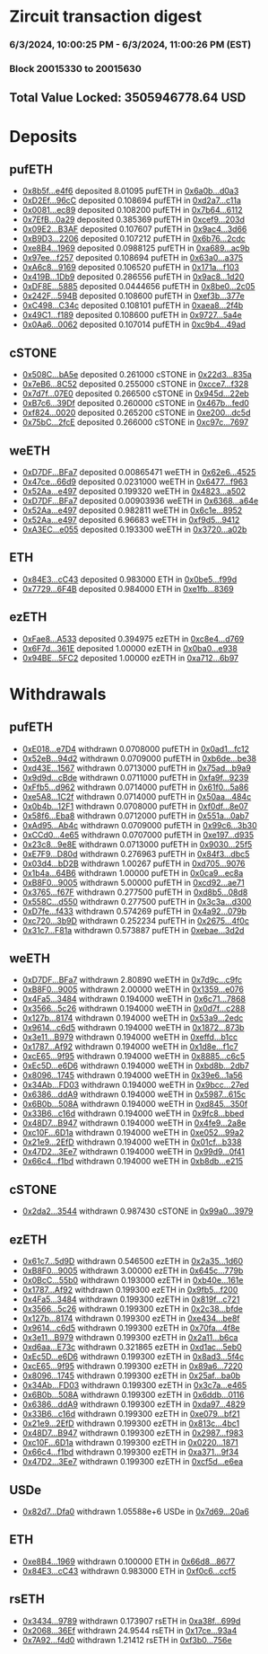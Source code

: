 # Zircuit transaction digest
### 6/3/2024, 10:00:25 PM - 6/3/2024, 11:00:26 PM (EST)
### Block 20015330 to 20015630

## Total Value Locked: 3505946778.64 USD

# Deposits
## pufETH
- [0x8b5f...e4f6](https://etherscan.io/address/0x8b5ff6736CbfBa804F97C5f27a1DAD35C520e4f6) deposited 8.01095 pufETH in [0x6a0b...d0a3](https://etherscan.io/tx/0x8b5ff6736CbfBa804F97C5f27a1DAD35C520e4f6)
- [0xD2Ef...96cC](https://etherscan.io/address/0xD2Ef9FfB143411b2Ed8CC7560629D13850Eb96cC) deposited 0.108694 pufETH in [0xd2a7...c11a](https://etherscan.io/tx/0xD2Ef9FfB143411b2Ed8CC7560629D13850Eb96cC)
- [0x0081...ec89](https://etherscan.io/address/0x00814e11e9C85929CEa5cF615B7b4d00965Aec89) deposited 0.108200 pufETH in [0x7b64...6112](https://etherscan.io/tx/0x00814e11e9C85929CEa5cF615B7b4d00965Aec89)
- [0x7EfB...0a29](https://etherscan.io/address/0x7EfBde67892039B56051ce74DA80759bBd9F0a29) deposited 0.385369 pufETH in [0xcef9...203d](https://etherscan.io/tx/0x7EfBde67892039B56051ce74DA80759bBd9F0a29)
- [0x09E2...B3AF](https://etherscan.io/address/0x09E2e5401EcE1427CdbB7B1521533340BD4bB3AF) deposited 0.107607 pufETH in [0x9ac4...3d66](https://etherscan.io/tx/0x09E2e5401EcE1427CdbB7B1521533340BD4bB3AF)
- [0xB9D3...2206](https://etherscan.io/address/0xB9D31b11073822db2d117913A2F6cB27FECa2206) deposited 0.107212 pufETH in [0x6b76...2cdc](https://etherscan.io/tx/0xB9D31b11073822db2d117913A2F6cB27FECa2206)
- [0xe8B4...1969](https://etherscan.io/address/0xe8B4FBd5C63ead7b1bc720b5804d630b76d91969) deposited 0.0988125 pufETH in [0xa689...ac9b](https://etherscan.io/tx/0xe8B4FBd5C63ead7b1bc720b5804d630b76d91969)
- [0x97ee...f257](https://etherscan.io/address/0x97ee305F979a3Ef792475aE76D70e4a4cC3ff257) deposited 0.108694 pufETH in [0x63a0...a375](https://etherscan.io/tx/0x97ee305F979a3Ef792475aE76D70e4a4cC3ff257)
- [0xA6c8...9169](https://etherscan.io/address/0xA6c8cEB193A7Ec67Da7c42457a73595f226b9169) deposited 0.106520 pufETH in [0x171a...f103](https://etherscan.io/tx/0xA6c8cEB193A7Ec67Da7c42457a73595f226b9169)
- [0x419B...1Db9](https://etherscan.io/address/0x419B6aBd6955EcBe1dfFf521F5390425B0A01Db9) deposited 0.286556 pufETH in [0x9ac8...1d20](https://etherscan.io/tx/0x419B6aBd6955EcBe1dfFf521F5390425B0A01Db9)
- [0xDF8E...5885](https://etherscan.io/address/0xDF8Ee4c30952FCb8f6ff3c3bd87Ffdd8940d5885) deposited 0.0444656 pufETH in [0x8be0...2c05](https://etherscan.io/tx/0xDF8Ee4c30952FCb8f6ff3c3bd87Ffdd8940d5885)
- [0x242F...594B](https://etherscan.io/address/0x242F84A869F77fF10C7E81b5e8Dd5FF07cf2594B) deposited 0.108600 pufETH in [0xef3b...377e](https://etherscan.io/tx/0x242F84A869F77fF10C7E81b5e8Dd5FF07cf2594B)
- [0xC498...C34c](https://etherscan.io/address/0xC49862E4875eeD394AA4ca990035724e3C64C34c) deposited 0.108101 pufETH in [0xaea8...2f4b](https://etherscan.io/tx/0xC49862E4875eeD394AA4ca990035724e3C64C34c)
- [0x49C1...f189](https://etherscan.io/address/0x49C1E08757025BeffF577a28fF8dA16EE3Baf189) deposited 0.108600 pufETH in [0x9727...5a4e](https://etherscan.io/tx/0x49C1E08757025BeffF577a28fF8dA16EE3Baf189)
- [0x0Aa6...0062](https://etherscan.io/address/0x0Aa6Dd61e30E69A33ecc1d5d2495608711a10062) deposited 0.107014 pufETH in [0xc9b4...49ad](https://etherscan.io/tx/0x0Aa6Dd61e30E69A33ecc1d5d2495608711a10062)
## cSTONE
- [0x508C...bA5e](https://etherscan.io/address/0x508C61Bf14fCABf17a3D1a508aBdaF6899E3bA5e) deposited 0.261000 cSTONE in [0x22d3...835a](https://etherscan.io/tx/0x508C61Bf14fCABf17a3D1a508aBdaF6899E3bA5e)
- [0x7eB6...8C52](https://etherscan.io/address/0x7eB61d9d0152EecF2FeBeAd29BA2Fcc9e00F8C52) deposited 0.255000 cSTONE in [0xcce7...f328](https://etherscan.io/tx/0x7eB61d9d0152EecF2FeBeAd29BA2Fcc9e00F8C52)
- [0x7d7f...07E0](https://etherscan.io/address/0x7d7fF0bb975Aa14C019bF92E9a6fD2038B8507E0) deposited 0.266500 cSTONE in [0x945d...22eb](https://etherscan.io/tx/0x7d7fF0bb975Aa14C019bF92E9a6fD2038B8507E0)
- [0xB7c6...39Df](https://etherscan.io/address/0xB7c618f56F9A4a920D084A3299F549375D0939Df) deposited 0.260000 cSTONE in [0x467b...fed0](https://etherscan.io/tx/0xB7c618f56F9A4a920D084A3299F549375D0939Df)
- [0xf824...0020](https://etherscan.io/address/0xf82428C61A85c771F5960E499b5682eaCa2c0020) deposited 0.265200 cSTONE in [0xe200...dc5d](https://etherscan.io/tx/0xf82428C61A85c771F5960E499b5682eaCa2c0020)
- [0x75bC...2fcE](https://etherscan.io/address/0x75bC5c97d66377a963CA2D4967e9261506222fcE) deposited 0.266000 cSTONE in [0xc97c...7697](https://etherscan.io/tx/0x75bC5c97d66377a963CA2D4967e9261506222fcE)
## weETH
- [0xD7DF...BFa7](https://etherscan.io/address/0xD7DF7E085214743530afF339aFC420c7c720BFa7) deposited 0.00865471 weETH in [0x62e6...4525](https://etherscan.io/tx/0xD7DF7E085214743530afF339aFC420c7c720BFa7)
- [0x47ce...66d9](https://etherscan.io/address/0x47ce4710f1EC69fd49Eeee3D1711942De47266d9) deposited 0.0231000 weETH in [0x6477...f963](https://etherscan.io/tx/0x47ce4710f1EC69fd49Eeee3D1711942De47266d9)
- [0x52Aa...e497](https://etherscan.io/address/0x52Aa899454998Be5b000Ad077a46Bbe360F4e497) deposited 0.199320 weETH in [0x4823...a502](https://etherscan.io/tx/0x52Aa899454998Be5b000Ad077a46Bbe360F4e497)
- [0xD7DF...BFa7](https://etherscan.io/address/0xD7DF7E085214743530afF339aFC420c7c720BFa7) deposited 0.00903936 weETH in [0x6368...a64e](https://etherscan.io/tx/0xD7DF7E085214743530afF339aFC420c7c720BFa7)
- [0x52Aa...e497](https://etherscan.io/address/0x52Aa899454998Be5b000Ad077a46Bbe360F4e497) deposited 0.982811 weETH in [0x6c1e...8952](https://etherscan.io/tx/0x52Aa899454998Be5b000Ad077a46Bbe360F4e497)
- [0x52Aa...e497](https://etherscan.io/address/0x52Aa899454998Be5b000Ad077a46Bbe360F4e497) deposited 6.96683 weETH in [0xf9d5...9412](https://etherscan.io/tx/0x52Aa899454998Be5b000Ad077a46Bbe360F4e497)
- [0xA3EC...e055](https://etherscan.io/address/0xA3EC2A277d5dC52Ee61532ABE67fD4887a58e055) deposited 0.193300 weETH in [0x3720...a02b](https://etherscan.io/tx/0xA3EC2A277d5dC52Ee61532ABE67fD4887a58e055)
## ETH
- [0x84E3...cC43](https://etherscan.io/address/0x84E317dF83c598D1Ef6B6B583d9daFE7dA1AcC43) deposited 0.983000 ETH in [0x0be5...f99d](https://etherscan.io/tx/0x84E317dF83c598D1Ef6B6B583d9daFE7dA1AcC43)
- [0x7729...6F4B](https://etherscan.io/address/0x7729b31A5200C003e1A05202C033E311bfE66F4B) deposited 0.984000 ETH in [0xe1fb...8369](https://etherscan.io/tx/0x7729b31A5200C003e1A05202C033E311bfE66F4B)
## ezETH
- [0xFae8...A533](https://etherscan.io/address/0xFae8821DD6e5F93431506bf234Ed94dDaaD2A533) deposited 0.394975 ezETH in [0xc8e4...d769](https://etherscan.io/tx/0xFae8821DD6e5F93431506bf234Ed94dDaaD2A533)
- [0x6F7d...361E](https://etherscan.io/address/0x6F7d5e2364caA83769292fD6c8571403a1Bf361E) deposited 1.00000 ezETH in [0x0ba0...e938](https://etherscan.io/tx/0x6F7d5e2364caA83769292fD6c8571403a1Bf361E)
- [0x94BE...5FC2](https://etherscan.io/address/0x94BEBE91aF4f066e3E01EfCb14db1af450Ce5FC2) deposited 1.00000 ezETH in [0xa712...6b97](https://etherscan.io/tx/0x94BEBE91aF4f066e3E01EfCb14db1af450Ce5FC2)
# Withdrawals
## pufETH
- [0xE018...e7D4](https://etherscan.io/address/0xE018bA1b21188403E3d6930556D5F0895Ee3e7D4) withdrawn 0.0708000 pufETH in [0x0ad1...fc12](https://etherscan.io/tx/0xE018bA1b21188403E3d6930556D5F0895Ee3e7D4)
- [0x52eB...94d2](https://etherscan.io/address/0x52eB9708De8ca19Fb69c01fd2C1dDa1Aa8ff94d2) withdrawn 0.0709000 pufETH in [0xb6de...be38](https://etherscan.io/tx/0x52eB9708De8ca19Fb69c01fd2C1dDa1Aa8ff94d2)
- [0xd43E...1567](https://etherscan.io/address/0xd43E4b2654452aa0a809C2889e9E66E71a9D1567) withdrawn 0.0713000 pufETH in [0x75ad...b9a9](https://etherscan.io/tx/0xd43E4b2654452aa0a809C2889e9E66E71a9D1567)
- [0x9d9d...cBde](https://etherscan.io/address/0x9d9d63a3cD6f645A26c3B1e1c006E96CA121cBde) withdrawn 0.0711000 pufETH in [0xfa9f...9239](https://etherscan.io/tx/0x9d9d63a3cD6f645A26c3B1e1c006E96CA121cBde)
- [0xFfb5...d962](https://etherscan.io/address/0xFfb56bD711D2c858Fa1dA360cBccE0880264d962) withdrawn 0.0714000 pufETH in [0x61f0...5a86](https://etherscan.io/tx/0xFfb56bD711D2c858Fa1dA360cBccE0880264d962)
- [0xe5A8...1C2f](https://etherscan.io/address/0xe5A83B87775672f852c3AA5Fc51BCA4C689E1C2f) withdrawn 0.0714000 pufETH in [0x50aa...484c](https://etherscan.io/tx/0xe5A83B87775672f852c3AA5Fc51BCA4C689E1C2f)
- [0x0b4b...12F1](https://etherscan.io/address/0x0b4b793E79387F82f881493387ecCB2bDbb412F1) withdrawn 0.0708000 pufETH in [0xf0df...8e07](https://etherscan.io/tx/0x0b4b793E79387F82f881493387ecCB2bDbb412F1)
- [0x58f6...Eba8](https://etherscan.io/address/0x58f63A53eFda7a79eBF359a57cb256ECeE8dEba8) withdrawn 0.0712000 pufETH in [0x551a...0ab7](https://etherscan.io/tx/0x58f63A53eFda7a79eBF359a57cb256ECeE8dEba8)
- [0xAd95...Ab4c](https://etherscan.io/address/0xAd95B6A517c17Aac0FAA8c81d12332EE081CAb4c) withdrawn 0.0709000 pufETH in [0x99c6...3b30](https://etherscan.io/tx/0xAd95B6A517c17Aac0FAA8c81d12332EE081CAb4c)
- [0xCCd0...4e65](https://etherscan.io/address/0xCCd01E891F05b8C38a1a44E0Fe3dBE9e77bA4e65) withdrawn 0.0707000 pufETH in [0xe197...d935](https://etherscan.io/tx/0xCCd01E891F05b8C38a1a44E0Fe3dBE9e77bA4e65)
- [0x23c8...9e8E](https://etherscan.io/address/0x23c8177cB2C999b524960001979b7F8c4A6e9e8E) withdrawn 0.0713000 pufETH in [0x9030...25f5](https://etherscan.io/tx/0x23c8177cB2C999b524960001979b7F8c4A6e9e8E)
- [0xE7F9...D80d](https://etherscan.io/address/0xE7F924D6f2b196B35e46E005ed431716B838D80d) withdrawn 0.276963 pufETH in [0x84f3...dbc5](https://etherscan.io/tx/0xE7F924D6f2b196B35e46E005ed431716B838D80d)
- [0x03d4...bD2B](https://etherscan.io/address/0x03d409a47487f7B46eE9e77d5c81Fc6D50d4bD2B) withdrawn 1.00267 pufETH in [0xd705...9076](https://etherscan.io/tx/0x03d409a47487f7B46eE9e77d5c81Fc6D50d4bD2B)
- [0x1b4a...64B6](https://etherscan.io/address/0x1b4aA4aD0fA6cb4079Ead2B0FB2239AE01f464B6) withdrawn 1.00000 pufETH in [0x0ca9...ec8a](https://etherscan.io/tx/0x1b4aA4aD0fA6cb4079Ead2B0FB2239AE01f464B6)
- [0xB8F0...9005](https://etherscan.io/address/0xB8F024Eb33a42CcEEa40760a4402ff9F2f559005) withdrawn 5.00000 pufETH in [0xcd92...ae71](https://etherscan.io/tx/0xB8F024Eb33a42CcEEa40760a4402ff9F2f559005)
- [0x3765...f67F](https://etherscan.io/address/0x3765797Dc40C4Af02729a10AD4876277a9dff67F) withdrawn 0.277500 pufETH in [0xd8b5...08d8](https://etherscan.io/tx/0x3765797Dc40C4Af02729a10AD4876277a9dff67F)
- [0x558C...d550](https://etherscan.io/address/0x558CA5aCf369Eb265aCC2102E6B57d82BC36d550) withdrawn 0.277500 pufETH in [0x3c3a...d300](https://etherscan.io/tx/0x558CA5aCf369Eb265aCC2102E6B57d82BC36d550)
- [0xD7fe...f433](https://etherscan.io/address/0xD7fe4C537d1D1360097C435C4F0b2B6fED71f433) withdrawn 0.574269 pufETH in [0x4a92...079b](https://etherscan.io/tx/0xD7fe4C537d1D1360097C435C4F0b2B6fED71f433)
- [0xc720...3b9D](https://etherscan.io/address/0xc720B125185bFeFD4c5be49AF3E38b99Dc363b9D) withdrawn 0.252234 pufETH in [0x2675...4f0c](https://etherscan.io/tx/0xc720B125185bFeFD4c5be49AF3E38b99Dc363b9D)
- [0x31c7...F81a](https://etherscan.io/address/0x31c75390405e703fDa6b6783d84d3c031BC5F81a) withdrawn 0.573887 pufETH in [0xebae...3d2d](https://etherscan.io/tx/0x31c75390405e703fDa6b6783d84d3c031BC5F81a)
## weETH
- [0xD7DF...BFa7](https://etherscan.io/address/0xD7DF7E085214743530afF339aFC420c7c720BFa7) withdrawn 2.80890 weETH in [0x7d9c...c9fc](https://etherscan.io/tx/0xD7DF7E085214743530afF339aFC420c7c720BFa7)
- [0xB8F0...9005](https://etherscan.io/address/0xB8F024Eb33a42CcEEa40760a4402ff9F2f559005) withdrawn 2.00000 weETH in [0x1359...e076](https://etherscan.io/tx/0xB8F024Eb33a42CcEEa40760a4402ff9F2f559005)
- [0x4Fa5...3484](https://etherscan.io/address/0x4Fa59e4b5444723d143D447081ef5409D5AF3484) withdrawn 0.194000 weETH in [0x6c71...7868](https://etherscan.io/tx/0x4Fa59e4b5444723d143D447081ef5409D5AF3484)
- [0x3566...5c26](https://etherscan.io/address/0x3566f69B87BdC38f17D7E6961842e01cEaFD5c26) withdrawn 0.194000 weETH in [0x0d7f...c288](https://etherscan.io/tx/0x3566f69B87BdC38f17D7E6961842e01cEaFD5c26)
- [0x127b...8174](https://etherscan.io/address/0x127bE1C037B504aE37439b5B05D62A6116498174) withdrawn 0.194000 weETH in [0x53a9...2edc](https://etherscan.io/tx/0x127bE1C037B504aE37439b5B05D62A6116498174)
- [0x9614...c6d5](https://etherscan.io/address/0x9614635dA47bb8FD7B71F604f4647eb98F11c6d5) withdrawn 0.194000 weETH in [0x1872...873b](https://etherscan.io/tx/0x9614635dA47bb8FD7B71F604f4647eb98F11c6d5)
- [0x3e11...B979](https://etherscan.io/address/0x3e1132360Ce7e7F221eC1ECeD2ecc896834BB979) withdrawn 0.194000 weETH in [0xeffd...b1cc](https://etherscan.io/tx/0x3e1132360Ce7e7F221eC1ECeD2ecc896834BB979)
- [0x1787...Af92](https://etherscan.io/address/0x1787F0358ce94D4719b4Cc6D0cD0b3ffBd4FAf92) withdrawn 0.194000 weETH in [0x1d8e...f1c7](https://etherscan.io/tx/0x1787F0358ce94D4719b4Cc6D0cD0b3ffBd4FAf92)
- [0xcE65...9f95](https://etherscan.io/address/0xcE651F947E97DD4A18d76E3D3eE989aD60999f95) withdrawn 0.194000 weETH in [0x8885...c6c5](https://etherscan.io/tx/0xcE651F947E97DD4A18d76E3D3eE989aD60999f95)
- [0xEc5D...e6D6](https://etherscan.io/address/0xEc5D1F3358543017e908E6f85639cE87089fe6D6) withdrawn 0.194000 weETH in [0xbd8b...2db7](https://etherscan.io/tx/0xEc5D1F3358543017e908E6f85639cE87089fe6D6)
- [0x8096...1745](https://etherscan.io/address/0x80965E3BE75C953D23c241b82f14372bC20c1745) withdrawn 0.194000 weETH in [0x39e6...1a56](https://etherscan.io/tx/0x80965E3BE75C953D23c241b82f14372bC20c1745)
- [0x34Ab...FD03](https://etherscan.io/address/0x34Ab2b6ca8862dFEB27Db299947961DcDa76FD03) withdrawn 0.194000 weETH in [0x9bcc...27ed](https://etherscan.io/tx/0x34Ab2b6ca8862dFEB27Db299947961DcDa76FD03)
- [0x6386...ddA9](https://etherscan.io/address/0x6386763F8c1789c12f806f54f24E7D52D5B6ddA9) withdrawn 0.194000 weETH in [0x5987...615c](https://etherscan.io/tx/0x6386763F8c1789c12f806f54f24E7D52D5B6ddA9)
- [0x6B0b...508A](https://etherscan.io/address/0x6B0b07e6ba7138ABBd26Ed919feA9E033cad508A) withdrawn 0.194000 weETH in [0xd845...350f](https://etherscan.io/tx/0x6B0b07e6ba7138ABBd26Ed919feA9E033cad508A)
- [0x33B6...c16d](https://etherscan.io/address/0x33B6e70C582BFcD3Dc9CF457fb387e233C62c16d) withdrawn 0.194000 weETH in [0x9fc8...bbed](https://etherscan.io/tx/0x33B6e70C582BFcD3Dc9CF457fb387e233C62c16d)
- [0x48D7...B947](https://etherscan.io/address/0x48D7d647bd9DDAbC6E970B488370Fc3b06cAB947) withdrawn 0.194000 weETH in [0x4fe9...2a8e](https://etherscan.io/tx/0x48D7d647bd9DDAbC6E970B488370Fc3b06cAB947)
- [0xc10F...6D1a](https://etherscan.io/address/0xc10F7180c3225394FC87b4b6E7792DD157896D1a) withdrawn 0.194000 weETH in [0xe052...99a2](https://etherscan.io/tx/0xc10F7180c3225394FC87b4b6E7792DD157896D1a)
- [0x21e9...2EfD](https://etherscan.io/address/0x21e9CA72D076980296302C24bfC9E2ae909B2EfD) withdrawn 0.194000 weETH in [0x01cf...b338](https://etherscan.io/tx/0x21e9CA72D076980296302C24bfC9E2ae909B2EfD)
- [0x47D2...3Ee7](https://etherscan.io/address/0x47D2e01065Be68c4A80fD0254CbC353FE6E43Ee7) withdrawn 0.194000 weETH in [0x99d9...0f41](https://etherscan.io/tx/0x47D2e01065Be68c4A80fD0254CbC353FE6E43Ee7)
- [0x66c4...f1bd](https://etherscan.io/address/0x66c4570bDb0d3cD011c3e148A2D5ceA6aCE5f1bd) withdrawn 0.194000 weETH in [0xb8db...e215](https://etherscan.io/tx/0x66c4570bDb0d3cD011c3e148A2D5ceA6aCE5f1bd)
## cSTONE
- [0x2da2...3544](https://etherscan.io/address/0x2da2734Bd546297648762D2093fd99B913223544) withdrawn 0.987430 cSTONE in [0x99a0...3979](https://etherscan.io/tx/0x2da2734Bd546297648762D2093fd99B913223544)
## ezETH
- [0x61c7...5d9D](https://etherscan.io/address/0x61c7adA55d8b293ccfa4e7AcBf75A00709fa5d9D) withdrawn 0.546500 ezETH in [0x2a35...1d60](https://etherscan.io/tx/0x61c7adA55d8b293ccfa4e7AcBf75A00709fa5d9D)
- [0xB8F0...9005](https://etherscan.io/address/0xB8F024Eb33a42CcEEa40760a4402ff9F2f559005) withdrawn 3.00000 ezETH in [0x645c...779b](https://etherscan.io/tx/0xB8F024Eb33a42CcEEa40760a4402ff9F2f559005)
- [0x0BcC...55b0](https://etherscan.io/address/0x0BcC5cDDca23c220440b5B552bcc859AC15255b0) withdrawn 0.193000 ezETH in [0xb40e...161e](https://etherscan.io/tx/0x0BcC5cDDca23c220440b5B552bcc859AC15255b0)
- [0x1787...Af92](https://etherscan.io/address/0x1787F0358ce94D4719b4Cc6D0cD0b3ffBd4FAf92) withdrawn 0.199300 ezETH in [0x9fb5...f200](https://etherscan.io/tx/0x1787F0358ce94D4719b4Cc6D0cD0b3ffBd4FAf92)
- [0x4Fa5...3484](https://etherscan.io/address/0x4Fa59e4b5444723d143D447081ef5409D5AF3484) withdrawn 0.199300 ezETH in [0x819f...c721](https://etherscan.io/tx/0x4Fa59e4b5444723d143D447081ef5409D5AF3484)
- [0x3566...5c26](https://etherscan.io/address/0x3566f69B87BdC38f17D7E6961842e01cEaFD5c26) withdrawn 0.199300 ezETH in [0x2c38...bfde](https://etherscan.io/tx/0x3566f69B87BdC38f17D7E6961842e01cEaFD5c26)
- [0x127b...8174](https://etherscan.io/address/0x127bE1C037B504aE37439b5B05D62A6116498174) withdrawn 0.199300 ezETH in [0xe434...be8f](https://etherscan.io/tx/0x127bE1C037B504aE37439b5B05D62A6116498174)
- [0x9614...c6d5](https://etherscan.io/address/0x9614635dA47bb8FD7B71F604f4647eb98F11c6d5) withdrawn 0.199300 ezETH in [0x70fa...4f8e](https://etherscan.io/tx/0x9614635dA47bb8FD7B71F604f4647eb98F11c6d5)
- [0x3e11...B979](https://etherscan.io/address/0x3e1132360Ce7e7F221eC1ECeD2ecc896834BB979) withdrawn 0.199300 ezETH in [0x2a11...b6ca](https://etherscan.io/tx/0x3e1132360Ce7e7F221eC1ECeD2ecc896834BB979)
- [0xd6aa...E73c](https://etherscan.io/address/0xd6aa9E9733184b6d716d0d0109005463C8BEE73c) withdrawn 0.321865 ezETH in [0xd1ac...5eb0](https://etherscan.io/tx/0xd6aa9E9733184b6d716d0d0109005463C8BEE73c)
- [0xEc5D...e6D6](https://etherscan.io/address/0xEc5D1F3358543017e908E6f85639cE87089fe6D6) withdrawn 0.199300 ezETH in [0x8ad3...5f4c](https://etherscan.io/tx/0xEc5D1F3358543017e908E6f85639cE87089fe6D6)
- [0xcE65...9f95](https://etherscan.io/address/0xcE651F947E97DD4A18d76E3D3eE989aD60999f95) withdrawn 0.199300 ezETH in [0x89a6...7220](https://etherscan.io/tx/0xcE651F947E97DD4A18d76E3D3eE989aD60999f95)
- [0x8096...1745](https://etherscan.io/address/0x80965E3BE75C953D23c241b82f14372bC20c1745) withdrawn 0.199300 ezETH in [0x25af...ba0b](https://etherscan.io/tx/0x80965E3BE75C953D23c241b82f14372bC20c1745)
- [0x34Ab...FD03](https://etherscan.io/address/0x34Ab2b6ca8862dFEB27Db299947961DcDa76FD03) withdrawn 0.199300 ezETH in [0x3c7a...e465](https://etherscan.io/tx/0x34Ab2b6ca8862dFEB27Db299947961DcDa76FD03)
- [0x6B0b...508A](https://etherscan.io/address/0x6B0b07e6ba7138ABBd26Ed919feA9E033cad508A) withdrawn 0.199300 ezETH in [0x6ddb...0116](https://etherscan.io/tx/0x6B0b07e6ba7138ABBd26Ed919feA9E033cad508A)
- [0x6386...ddA9](https://etherscan.io/address/0x6386763F8c1789c12f806f54f24E7D52D5B6ddA9) withdrawn 0.199300 ezETH in [0xda97...4829](https://etherscan.io/tx/0x6386763F8c1789c12f806f54f24E7D52D5B6ddA9)
- [0x33B6...c16d](https://etherscan.io/address/0x33B6e70C582BFcD3Dc9CF457fb387e233C62c16d) withdrawn 0.199300 ezETH in [0xe079...bf21](https://etherscan.io/tx/0x33B6e70C582BFcD3Dc9CF457fb387e233C62c16d)
- [0x21e9...2EfD](https://etherscan.io/address/0x21e9CA72D076980296302C24bfC9E2ae909B2EfD) withdrawn 0.199300 ezETH in [0x813c...4bc1](https://etherscan.io/tx/0x21e9CA72D076980296302C24bfC9E2ae909B2EfD)
- [0x48D7...B947](https://etherscan.io/address/0x48D7d647bd9DDAbC6E970B488370Fc3b06cAB947) withdrawn 0.199300 ezETH in [0x2987...f983](https://etherscan.io/tx/0x48D7d647bd9DDAbC6E970B488370Fc3b06cAB947)
- [0xc10F...6D1a](https://etherscan.io/address/0xc10F7180c3225394FC87b4b6E7792DD157896D1a) withdrawn 0.199300 ezETH in [0x0220...1871](https://etherscan.io/tx/0xc10F7180c3225394FC87b4b6E7792DD157896D1a)
- [0x66c4...f1bd](https://etherscan.io/address/0x66c4570bDb0d3cD011c3e148A2D5ceA6aCE5f1bd) withdrawn 0.199300 ezETH in [0xa371...9f34](https://etherscan.io/tx/0x66c4570bDb0d3cD011c3e148A2D5ceA6aCE5f1bd)
- [0x47D2...3Ee7](https://etherscan.io/address/0x47D2e01065Be68c4A80fD0254CbC353FE6E43Ee7) withdrawn 0.199300 ezETH in [0xcf5d...e6ea](https://etherscan.io/tx/0x47D2e01065Be68c4A80fD0254CbC353FE6E43Ee7)
## USDe
- [0x82d7...Dfa0](https://etherscan.io/address/0x82d78Fd4354DB9048265E113c849cb7Fce7BDfa0) withdrawn 1.05588e+6 USDe in [0x7d69...20a6](https://etherscan.io/tx/0x82d78Fd4354DB9048265E113c849cb7Fce7BDfa0)
## ETH
- [0xe8B4...1969](https://etherscan.io/address/0xe8B4FBd5C63ead7b1bc720b5804d630b76d91969) withdrawn 0.100000 ETH in [0x66d8...8677](https://etherscan.io/tx/0xe8B4FBd5C63ead7b1bc720b5804d630b76d91969)
- [0x84E3...cC43](https://etherscan.io/address/0x84E317dF83c598D1Ef6B6B583d9daFE7dA1AcC43) withdrawn 0.983000 ETH in [0xf0c6...ccf5](https://etherscan.io/tx/0x84E317dF83c598D1Ef6B6B583d9daFE7dA1AcC43)
## rsETH
- [0x3434...9789](https://etherscan.io/address/0x34349c5569e7B846c3558961552D2202760A9789) withdrawn 0.173907 rsETH in [0xa38f...699d](https://etherscan.io/tx/0x34349c5569e7B846c3558961552D2202760A9789)
- [0x2068...36Ef](https://etherscan.io/address/0x2068D14Ee50772DD6e89c6F64F32Adad0Cc936Ef) withdrawn 24.9544 rsETH in [0x17ce...93a4](https://etherscan.io/tx/0x2068D14Ee50772DD6e89c6F64F32Adad0Cc936Ef)
- [0x7A92...f4d0](https://etherscan.io/address/0x7A9208a793C538f3c131B06847f7Fe1c8854f4d0) withdrawn 1.21412 rsETH in [0xf3b0...756e](https://etherscan.io/tx/0x7A9208a793C538f3c131B06847f7Fe1c8854f4d0)
